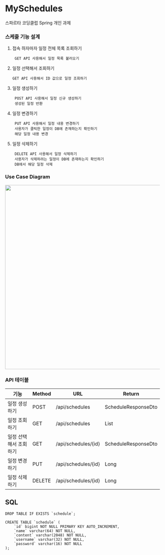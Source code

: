 # MySchedules
스파르타 코딩클럽 Spring 개인 과제

### 스케줄 기능 설계

1. 접속 하자마자 일정 전체 목록 조회하기
   
        GET API 사용해서 일정 목록 불러오기

2. 일정 선택해서 조회하기

       GET API 사용해서 ID 값으로 일정 조회하기
   
3. 일정 생성하기
   
        POST API 사용해서 일정 신규 생성하기
        생성된 일정 반환
   
4. 일정 변경하기
   
        PUT API 사용해서 일정 내용 변경하기
        사용자가 클릭한 일정이 DB에 존재하는지 확인하기
        해당 일정 내용 변경
   
5. 일정 삭제하기
   
        DELETE API 사용해서 일정 삭제하기
        사용자가 삭제하려는 일정이 DB에 존재하는지 확인하기
        DB에서 해당 일정 삭제

### Use Case Diagram

<image src = 'https://github.com/SeungJun-Kwon/MyCalendar/assets/80217301/9661118b-341b-429b-bf1d-e08fe2d071e5' width = 600>

### API 테이블

|기능|Method|URL|Return|
|------|---|---|---|
|일정 생성하기|POST|/api/schedules|ScheduleResponseDto|
|일정 조회하기|GET|/api/schedules|List<ScheduleResponseDto>|
|일정 선택해서 조회하기|GET|/api/schedules/{id}|ScheduleResponseDto|
|일정 변경하기|PUT|/api/schedules/{id}|Long|
|일정 삭제하기|DELETE|/api/schedules/{id}|Long|

## SQL

```
DROP TABLE IF EXISTS `schedule`;

CREATE TABLE `schedule` (
	`id` bigint	NOT NULL PRIMARY KEY AUTO_INCREMENT,
	`name` varchar(64) NOT NULL,
	`content` varchar(2048) NOT NULL,
	`username` varchar(32) NOT NULL,
	`password` varchar(16) NOT NULL
);
```
